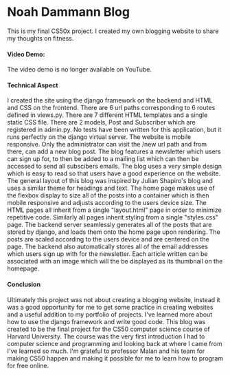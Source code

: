# Noah Dammann Blog

This is my final CS50x project. I created my own blogging website to share my thoughts on fitness. 

#### Video Demo:

The video demo is no longer available on YouTube.

#### Technical Aspect

I created the site using the django framework on the backend and HTML and CSS on the frontend. There are 6 url paths corresponding to 6 routes defined in views.py. There are 7 different HTML templates and a single static CSS file. There are 2 models, Post and Subscriber which are registered in admin.py. No tests have been written for this application, but it runs perfectly on the django virtual server. The website is mobile responsive. Only the administrator can visit the /new url path and from there, can add a new blog post. The blog features a newsletter which users can sign up for, to then be added to a mailing list which can then be accessed to send all subscibers emails. The blog uses a very simple design which is easy to read so that users have a good experience on the website. The general layout of this blog was inspired by Julian Shapiro's blog and uses a similar theme for headings and text. The home page makes use of the flexbox display to size all of the posts into a container which is then mobile responsive and adjusts according to the users device size. The HTML pages all inherit from a single "layout.html" page in order to minimize repetitive code. Similarly all pages inherit styling from a single "styles.css" page. The backend server seamlessly generates all of the posts that are stored by django, and loads them onto the home page upon rendering. The posts are scaled according to the users device and are centered on the page. The backend also automatically stores all of the email addresses which users sign up with for the newsletter. Each article written can be associated with an image which will the be displayed as its thumbnail on the homepage. 

#### Conclusion

Ultimately this project was not about creating a blogging website, instead it was a good opportunity for me to get some practice in creating websites and a useful addition to my portfolio of projects. I've learned more about how to use the django framework and write good code. This blog was created to be the final project for the CS50 computer science course of Harvard University. The course was the very first introduction I had to computer science and programming and looking back at where I came from I've learned so much. I'm grateful to professor Malan and his team for making CS50 happen and making it possible for me to learn how to program for free online. 
